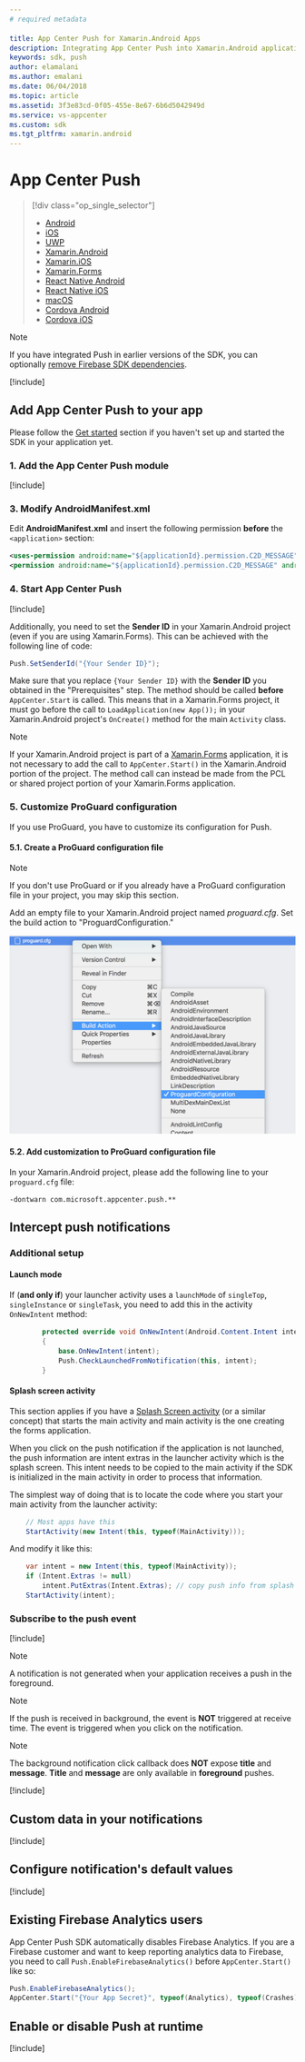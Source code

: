 ```yaml
---
# required metadata

title: App Center Push for Xamarin.Android Apps
description: Integrating App Center Push into Xamarin.Android applications
keywords: sdk, push
author: elamalani
ms.author: emalani
ms.date: 06/04/2018
ms.topic: article
ms.assetid: 3f3e83cd-0f05-455e-8e67-6b6d5042949d
ms.service: vs-appcenter
ms.custom: sdk
ms.tgt_pltfrm: xamarin.android
---
```


# App Center Push

> [!div class="op_single_selector"]
> * [Android](android.md)
> * [iOS](ios.md)
> * [UWP](uwp.md)
> * [Xamarin.Android](xamarin-android.md)
> * [Xamarin.iOS](xamarin-ios.md)
> * [Xamarin.Forms](xamarin-forms.md)
> * [React Native Android](react-native-android.md)
> * [React Native iOS](react-native-ios.md)
> * [macOS](macos.md)
> * [Cordova Android](cordova-android.md)
> * [Cordova iOS](cordova-ios.md)

> [!NOTE]
> If you have integrated Push in earlier versions of the SDK, you can optionally [remove Firebase SDK dependencies](migration/xamarin-android.md).

[!include[](introduction-android.md)]

## Add App Center Push to your app

Please follow the [Get started](~/sdk/getting-started/xamarin.md) section if you haven't set up and started the SDK in your application yet.

### 1. Add the App Center Push module

[!include[](add-nuget.md)]

### 3. Modify AndroidManifest.xml

Edit **AndroidManifest.xml** and insert the following permission **before** the `<application>` section:

```xml
<uses-permission android:name="${applicationId}.permission.C2D_MESSAGE" />
<permission android:name="${applicationId}.permission.C2D_MESSAGE" android:protectionLevel="signature" />
```

### 4. Start App Center Push

[!include[](start-push.md)]

Additionally, you need to set the **Sender ID** in your Xamarin.Android project (even if you are using Xamarin.Forms). This can be achieved with the following line of code:

```csharp
Push.SetSenderId("{Your Sender ID}");
```

Make sure that you replace `{Your Sender ID}` with the **Sender ID** you obtained in the "Prerequisites" step. The method should be called **before** `AppCenter.Start` is called. This means that in a Xamarin.Forms project, it must go before the call to `LoadApplication(new App());` in your Xamarin.Android project's `OnCreate()` method for the main `Activity` class.

>[!NOTE]
>If your Xamarin.Android project is part of a [Xamarin.Forms](xamarin-forms.md) application, it is not necessary to add the call to `AppCenter.Start()` in the Xamarin.Android portion of the project. The method call can instead be made from the PCL or shared project portion of your Xamarin.Forms application.

### 5. Customize ProGuard configuration

If you use ProGuard, you have to customize its configuration for Push.

#### 5.1. Create a ProGuard configuration file

>[!NOTE]
>If you don't use ProGuard or if you already have a ProGuard configuration file in your project, you may skip this section.

Add an empty file to your Xamarin.Android project named *proguard.cfg*. Set the build action to "ProguardConfiguration."

![proguard-configuration-build-action](images/proguard-configuration-build-action.png)

#### 5.2. Add customization to ProGuard configuration file

In your Xamarin.Android project, please add the following line to your `proguard.cfg` file:

```
-dontwarn com.microsoft.appcenter.push.**
```

## Intercept push notifications

### Additional setup

#### Launch mode

If (**and only if**) your launcher activity uses a `launchMode` of `singleTop`, `singleInstance` or `singleTask`, you need to add this in the activity `OnNewIntent` method:

```csharp
        protected override void OnNewIntent(Android.Content.Intent intent)
        {
            base.OnNewIntent(intent);
            Push.CheckLaunchedFromNotification(this, intent);
        }
```

#### Splash screen activity

This section applies if you have a [Splash Screen activity](https://docs.microsoft.com/en-us/xamarin/android/user-interface/splash-screen) (or a similar concept) that starts the main activity and main activity is the one creating the forms application.

When you click on the push notification if the application is not launched, the push information are intent extras in the launcher activity which is the splash screen. This intent needs to be copied to the main activity if the SDK is initialized in the main activity in order to process that information.

The simplest way of doing that is to locate the code where you start your main activity from the launcher activity:

```csharp
    // Most apps have this
    StartActivity(new Intent(this, typeof(MainActivity)));
```

And modify it like this:

```csharp
    var intent = new Intent(this, typeof(MainActivity));
    if (Intent.Extras != null)
        intent.PutExtras(Intent.Extras); // copy push info from splash to main
    StartActivity(intent);
```

### Subscribe to the push event

[!include[](dotnet-push-event-intro.md)]

> [!NOTE]
> A notification is not generated when your application receives a push in the foreground.

> [!NOTE]
> If the push is received in background, the event is **NOT** triggered at receive time.
> The event is triggered when you click on the notification.

> [!NOTE]
> The background notification click callback does **NOT** expose **title** and **message**.
> **Title** and **message** are only available in **foreground** pushes.

[!include[](dotnet-push-event-example.md)]

## Custom data in your notifications

[!include[](custom-data-android.md)]

## Configure notification's default values

[!include[](android-configure-notifications.md)]

## Existing Firebase Analytics users

App Center Push SDK automatically disables Firebase Analytics. If you are a Firebase customer and want to keep reporting analytics data to Firebase, you need to call `Push.EnableFirebaseAnalytics()` before `AppCenter.Start()` like so:

```csharp
Push.EnableFirebaseAnalytics();
AppCenter.Start("{Your App Secret}", typeof(Analytics), typeof(Crashes), typeof(Push));
```

## Enable or disable Push at runtime

[!include[](enable-or-disable.md)]
